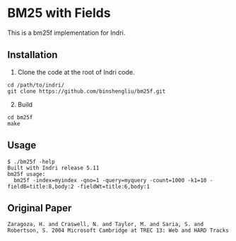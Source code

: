 # BM25 with Fields

This is a bm25f implementation for Indri.

## Installation

1. Clone the code at the root of Indri code.

```
cd /path/to/indri/
git clone https://github.com/binshengliu/bm25f.git
```

2. Build

```
cd bm25f
make
```

## Usage

```
$ ./bm25f -help
Built with Indri release 5.11
bm25f usage: 
  bm25f -index=myindex -qno=1 -query=myquery -count=1000 -k1=10 -fieldB=title:8,body:2 -fieldWt=title:6,body:1
```

## Original Paper

```
Zaragoza, H. and Craswell, N. and Taylor, M. and Saria, S. and Robertson, S. 2004 Microsoft Cambridge at TREC 13: Web and HARD Tracks
```
